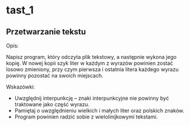 # tast_1
## Przetwarzanie tekstu

Opis:

Napisz program, który odczyta plik tekstowy, a następnie wykona jego kopię. W nowej kopii szyk liter w każdym z wyrazów powinien zostać losowo zmieniony, przy czym pierwsza i ostatnia litera każdego wyrazu powinny pozostać na swoich miejscach.

Wskazówki:
- Uwzględnij interpunkcję – znaki interpunkcyjne nie powinny być traktowane jako część wyrazu.
- Pamiętaj o uwzględnieniu wielkich i małych liter oraz polskich znaków.
- Program powinien radzić sobie z wielolinijkowymi tekstami.

